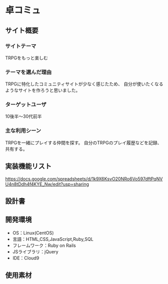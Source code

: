 # 卓コミュ

## サイト概要
### サイトテーマ
TRPGをもっと楽しむ

### テーマを選んだ理由
TRPGに特化したコミュニティサイトが少なく感じたため、
自分が使いたくなるようなサイトを作ろうと思いました。

### ターゲットユーザ
10後半〜30代前半

### 主な利用シーン
TRPGを一緒にプレイする仲間を探す。
自分のTRPGのプレイ履歴などを記録、共有する。

## 実装機能リスト
https://docs.google.com/spreadsheets/d/1k9X6KsvO20NRo6Vo597dftPqNVU4n8tDdh4f4KYE_Nw/edit?usp=sharing

## 設計書


## 開発環境
- OS：Linux(CentOS)
- 言語：HTML,CSS,JavaScript,Ruby,SQL
- フレームワーク：Ruby on Rails
- JSライブラリ：jQuery
- IDE：Cloud9

## 使用素材
